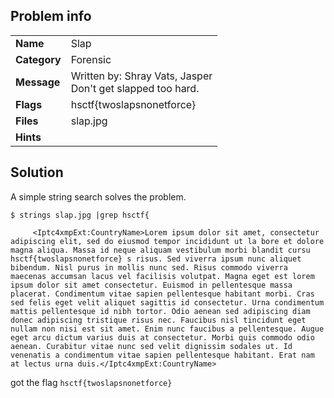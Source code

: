 ## Problem info
<table>
  <tr>
    <td><strong>Name</strong></td>
    <td>Slap</td>
  </tr>
  <tr>
    <td><strong>Category</strong></td>
    <td>Forensic</td>
  </tr>
  <tr>
    <td><strong>Message</strong></td>
    <td>Written by: Shray Vats, Jasper<br>
Don't get slapped too hard.
</td>
  </tr>
  <tr>
    <td><strong>Flags</strong></td>
    <td>hsctf{twoslapsnonetforce}</td>
  </tr>
  <tr>
    <td><strong>Files</strong></td>
    <td>slap.jpg</td>
  </tr>
  <tr>
    <td><strong>Hints</strong></td>
    <td></td>
  </tr>
</table>




## Solution
A simple string search solves the problem.
```
$ strings slap.jpg |grep hsctf{

     <Iptc4xmpExt:CountryName>Lorem ipsum dolor sit amet, consectetur adipiscing elit, sed do eiusmod tempor incididunt ut la bore et dolore magna aliqua. Massa id neque aliquam vestibulum morbi blandit cursu hsctf{twoslapsnonetforce} s risus. Sed viverra ipsum nunc aliquet bibendum. Nisl purus in mollis nunc sed. Risus commodo viverra maecenas accumsan lacus vel facilisis volutpat. Magna eget est lorem ipsum dolor sit amet consectetur. Euismod in pellentesque massa placerat. Condimentum vitae sapien pellentesque habitant morbi. Cras sed felis eget velit aliquet sagittis id consectetur. Urna condimentum mattis pellentesque id nibh tortor. Odio aenean sed adipiscing diam donec adipiscing tristique risus nec. Faucibus nisl tincidunt eget nullam non nisi est sit amet. Enim nunc faucibus a pellentesque. Augue eget arcu dictum varius duis at consectetur. Morbi quis commodo odio aenean. Curabitur vitae nunc sed velit dignissim sodales ut. Id venenatis a condimentum vitae sapien pellentesque habitant. Erat nam at lectus urna duis.</Iptc4xmpExt:CountryName>
```

got the flag `hsctf{twoslapsnonetforce}`